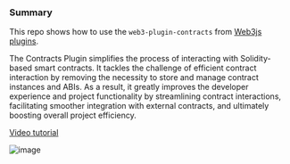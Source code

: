 ### Summary

This repo shows how to use the ```web3-plugin-contracts``` from [Web3js plugins](https://web3js.org/plugins).

The Contracts Plugin simplifies the process of interacting with Solidity-based smart contracts. It tackles the challenge of efficient contract interaction by removing the necessity to store and manage contract instances and ABIs. As a result, it greatly improves the developer experience and project functionality by streamlining contract interactions, facilitating smoother integration with external contracts, and ultimately boosting overall project efficiency.

[Video tutorial](https://www.youtube.com/watch?v=1H1hk3mTwQI)

![image](https://img.shields.io/badge/Discord-5865F2?style=for-the-badge&logo=discord&logoColor=white)
